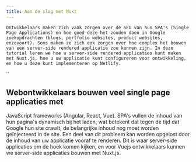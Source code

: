 ```yaml
---
title: Aan de slag met Nuxt
---
```


`Ontwikkelaars maken zich vaak zorgen over de SEO van hun SPA's (Single Page Applications) en hoe goed deze het zouden doen in Google zoekopdrachten (blogs, portfolio websites, product websites, enzovoort). Soms maken ze zich ook zorgen over hoe complex het bouwen van een server-side rendered applicatie zou kunnen zijn. In deze tutorial leren we hoe u server-side rendered applicaties kunt maken met Nuxt.js, hoe u uw applicatie kunt configureren voor ontwikkeling, en hoe u deze kunt implementeren op Netlify.`

``

## Webontwikkelaars bouwen veel single page applicaties met

JavaScript frameworks (Angular, React, Vue). SPA's vullen de inhoud van hun pagina's dynamisch bij het laden, wat betekent dat tegen de tijd dat Google hun site crawlt, de belangrijke inhoud nog moet worden geïnjecteerd in de site. Een deel van dit probleem kan worden opgelost door de inhoud van uw applicatie vooraf te renderen. Dit is waar server-side applicaties om de hoek komen kijken, en voor Vuejs ontwikkelaars kunnen we server-side applicaties bouwen met Nuxt.js.
